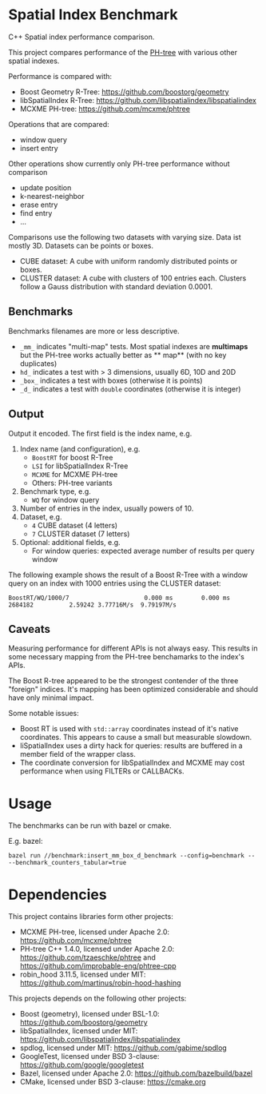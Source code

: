 # Spatial Index Benchmark

C++ Spatial index performance comparison.

This project compares performance of the [PH-tree](http://phtree.org) with various other spatial indexes.

Performance is compared with:

* Boost Geometry R-Tree: https://github.com/boostorg/geometry
* libSpatialIndex R-Tree: https://github.com/libspatialindex/libspatialindex
* MCXME PH-tree: https://github.com/mcxme/phtree

Operations that are compared:

* window query
* insert entry

Other operations show currently only PH-tree performance without comparison

* update position
* k-nearest-neighbor
* erase entry
* find entry
* ...

Comparisons use the following two datasets with varying size. Data ist mostly 3D. Datasets can be points or boxes.

* CUBE dataset: A cube with uniform randomly distributed points or boxes.
* CLUSTER dataset: A cube with clusters of 100 entries each. Clusters follow a Gauss distribution with standard
  deviation 0.0001.

## Benchmarks

Benchmarks filenames are more or less descriptive.

* `_mm_` indicates "multi-map" tests. Most spatial indexes are **multimaps** but the PH-tree works actually better as **
  map** (with no key duplicates)
* `hd_` indicates a test with > 3 dimensions, usually 6D, 10D and 20D
* `_box_` indicates a test with boxes (otherwise it is points)
* `_d_` indicates a test with `double` coordinates (otherwise it is integer)

## Output

Output it encoded. The first field is the index name, e.g.

1) Index name (and configuration), e.g.
    * `BoostRT` for boost R-Tree
    * `LSI` for libSpatialIndex R-Tree
    * `MCXME` for MCXME PH-tree
    * Others: PH-tree variants
2) Benchmark type, e.g.
    * `WQ` for window query
3) Number of entries in the index, usually powers of 10.
4) Dataset, e.g.
    * `4` CUBE dataset (4 letters)
    * `7` CLUSTER dataset (7 letters)
5) Optional: additional fields, e.g.
    * For window queries: expected average number of results per query window

The following example shows the result of a Boost R-Tree with a window query on an index with 1000 entries using the
CLUSTER dataset:

```
BoostRT/WQ/1000/7                     0.000 ms        0.000 ms      2684182          2.59242 3.77716M/s  9.79197M/s
```

## Caveats

Measuring performance for different APIs is not always easy.
This results in some necessary mapping from the PH-tree benchamarks to the index's APIs.

The Boost R-tree appeared to be the strongest contender of the three "foreign" indices.
It's mapping has been optimized considerable and should have only minimal impact.

Some notable issues:

* Boost RT is used with `std::array` coordinates instead of it's native coordinates. This appears to cause
  a small but measurable slowdown.
* liSpatialIndex uses a dirty hack for queries: results are buffered in a member field of the wrapper class.
* The coordinate conversion for libSpatialIndex and MCXME may cost performance when using FILTERs or CALLBACKs.



# Usage

The benchmarks can be run with bazel or cmake.

E.g. bazel:

```
bazel run //benchmark:insert_mm_box_d_benchmark --config=benchmark -- --benchmark_counters_tabular=true
```

# Dependencies

This project contains libraries form other projects:

* MCXME PH-tree, licensed under Apache 2.0: https://github.com/mcxme/phtree
* PH-tree C++ 1.4.0, licensed under Apache 2.0: https://github.com/tzaeschke/phtree
  and https://github.com/improbable-eng/phtree-cpp
* robin_hood 3.11.5, licensed under MIT: https://github.com/martinus/robin-hood-hashing

This projects depends on the following other projects:

* Boost (geometry), licensed under BSL-1.0: https://github.com/boostorg/geometry
* libSpatialIndex, licensed under MIT: https://github.com/libspatialindex/libspatialindex
* spdlog, licensed under MIT: https://github.com/gabime/spdlog
* GoogleTest, licensed under BSD 3-clause: https://github.com/google/googletest
* Bazel, licensed under Apache 2.0: https://github.com/bazelbuild/bazel
* CMake, licensed under BSD 3-clause: https://cmake.org


